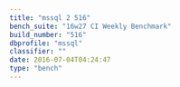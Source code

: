 ```yaml
---
title: "mssql 2 516"
bench_suite: "16w27 CI Weekly Benchmark"
build_number: "516"
dbprofile: "mssql"
classifier: ""
date: 2016-07-04T04:24:47
type: "bench"
---
```


